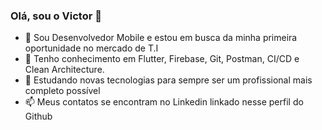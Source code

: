 ### Olá, sou o Victor 👋

- 🔭 Sou Desenvolvedor Mobile e estou em busca da minha primeira oportunidade no mercado de T.I
- 🌱 Tenho conhecimento em Flutter, Firebase, Git, Postman, CI/CD e Clean Architecture.
- 👯 Estudando novas tecnologias para sempre ser um profissional mais completo possível
- 📫 Meus contatos se encontram no Linkedin linkado nesse perfil do Github

